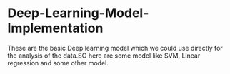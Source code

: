 # Deep-Learning-Model-Implementation
These are the basic Deep learning model which we could use directly for the analysis of the data.SO here are some model like SVM, Linear regression and some other model.
